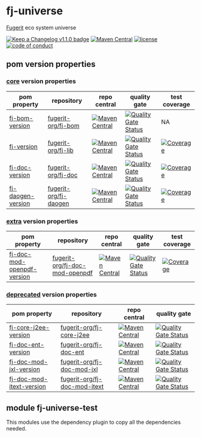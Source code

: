 # fj-universe

[Fugerit](https://github.com/fugerit-org) eco system universe

[![Keep a Changelog v1.1.0 badge](https://img.shields.io/badge/changelog-Keep%20a%20Changelog%20v1.1.0-%23E05735)](https://github.com/fugerit-org/fj-universe/blob/main/CHANGELOG.md) 
[![Maven Central](https://img.shields.io/maven-central/v/org.fugerit.java.universe/fj-universe.svg)](https://mvnrepository.com/artifact/org.fugerit.java.universe/fj-universe)
[![license](https://img.shields.io/badge/License-Apache%20License%202.0-teal.svg)](https://opensource.org/licenses/Apache-2.0)
[![code of conduct](https://img.shields.io/badge/Conduct-Contributor%20Covenant%202.1-purple.svg)](https://github.com/fugerit-org/fj-universe/blob/main/CODE_OF_CONDUCT.md)

## pom version properties

### [core](src/docs/versions-core.md) version properties

| pom property | repository | repo central | quality gate | test coverage |
|--------------|------------|--------------|--------------|---------------|
| [fj-bom-version](src/docs/versions-core.md#fj-bom-version) | [fugerit-org/fj-bom](https://github.com/fugerit-org/fj-bom) | [![Maven Central](https://img.shields.io/maven-central/v/org.fugerit.java/fj-bom.svg)](https://mvnrepository.com/artifact/org.fugerit.java/fj-bom) | [![Quality Gate Status](https://sonarcloud.io/api/project_badges/measure?project=fugerit-org_fj-bom&metric=alert_status)](https://sonarcloud.io/summary/new_code?id=fugerit-org_fj-bom) | NA
| [fj-version](src/docs/versions-core.md#fj-version) | [fugerit-org/fj-lib](https://github.com/fugerit-org/fj-lib) | [![Maven Central](https://img.shields.io/maven-central/v/org.fugerit.java/fj-lib.svg)](https://mvnrepository.com/artifact/org.fugerit.java/fj-lib) | [![Quality Gate Status](https://sonarcloud.io/api/project_badges/measure?project=fugerit-org_fj-lib&metric=alert_status)](https://sonarcloud.io/summary/new_code?id=fugerit-org_fj-lib) |[![Coverage](https://sonarcloud.io/api/project_badges/measure?project=fugerit-org_fj-lib&metric=coverage)](https://sonarcloud.io/summary/new_code?id=fugerit-org_fj-lib)
| [fj-doc-version](src/docs/versions-core.md#fj-doc-version) | [fugerit-org/fj-doc](https://github.com/fugerit-org/fj-doc) | [![Maven Central](https://img.shields.io/maven-central/v/org.fugerit.java/fj-doc.svg)](https://mvnrepository.com/artifact/org.fugerit.java/fj-doc) | [![Quality Gate Status](https://sonarcloud.io/api/project_badges/measure?project=fugerit-org_fj-doc&metric=alert_status)](https://sonarcloud.io/summary/new_code?id=fugerit-org_fj-doc) |[![Coverage](https://sonarcloud.io/api/project_badges/measure?project=fugerit-org_fj-doc&metric=coverage)](https://sonarcloud.io/summary/new_code?id=fugerit-org_fj-doc)
| [fj-daogen-version](src/docs/versions-core.md#fj-daogen-version) | [fugerit-org/fj-daogen](https://github.com/fugerit-org/fj-daogen) | [![Maven Central](https://img.shields.io/maven-central/v/org.fugerit.java/fj-daogen.svg)](https://mvnrepository.com/artifact/org.fugerit.java/fj-daogen) | [![Quality Gate Status](https://sonarcloud.io/api/project_badges/measure?project=fugerit-org_fj-daogen&metric=alert_status)](https://sonarcloud.io/summary/new_code?id=fugerit-org_fj-daogen) |[![Coverage](https://sonarcloud.io/api/project_badges/measure?project=fugerit-org_fj-daogen&metric=coverage)](https://sonarcloud.io/summary/new_code?id=fugerit-org_fj-daogen)


### [extra](src/docs/versions-extra.md) version properties

| pom property | repository | repo central | quality gate | test coverage |
|--------------|------------|--------------|--------------|---------------|
| [fj-doc-mod-openpdf-version](src/docs/versions-extra.md#fj-doc-mod-openpdf-version) | [fugerit-org/fj-doc-mod-openpdf](https://github.com/fugerit-org/fj-doc-mod-openpdf) | [![Maven Central](https://img.shields.io/maven-central/v/org.fugerit.java/fj-doc-mod-openpdf.svg)](https://mvnrepository.com/artifact/org.fugerit.java/fj-doc-mod-openpdf) | [![Quality Gate Status](https://sonarcloud.io/api/project_badges/measure?project=fugerit-org_fj-doc-mod-openpdf&metric=alert_status)](https://sonarcloud.io/summary/new_code?id=fugerit-org_fj-doc-mod-openpdf) |[![Coverage](https://sonarcloud.io/api/project_badges/measure?project=fugerit-org_fj-doc-mod-openpdf&metric=coverage)](https://sonarcloud.io/summary/new_code?id=fugerit-org_fj-doc-mod-openpdf)

### [deprecated](src/docs/versions-deprecated.md) version properties

| pom property | repository | repo central | quality gate |
|--------------|------------|--------------|--------------|
| [fj-core-j2ee-version](src/docs/versions-deprecated.md#fj-core-j2ee-version) | [fugerit-org/fj-core-j2ee](https://github.com/fugerit-org/fj-core-j2ee) | [![Maven Central](https://img.shields.io/maven-central/v/org.fugerit.java/fj-core-j2ee.svg)](https://mvnrepository.com/artifact/org.fugerit.java/fj-core-j2ee) | [![Quality Gate Status](https://sonarcloud.io/api/project_badges/measure?project=fugerit-org_fj-core-j2ee&metric=alert_status)](https://sonarcloud.io/summary/new_code?id=fugerit-org_fj-core-j2ee)
| [fj-doc-ent-version](src/docs/versions-deprecated.md#fj-doc-ent-version) | [fugerit-org/fj-doc-ent](https://github.com/fugerit-org/fj-doc-ent) | [![Maven Central](https://img.shields.io/maven-central/v/org.fugerit.java/fj-doc-ent.svg)](https://mvnrepository.com/artifact/org.fugerit.java/fj-doc-ent) | [![Quality Gate Status](https://sonarcloud.io/api/project_badges/measure?project=fugerit-org_fj-doc-ent&metric=alert_status)](https://sonarcloud.io/summary/new_code?id=fugerit-org_fj-doc-ent)
| [fj-doc-mod-jxl-version](src/docs/versions-deprecated.md#fj-doc-mod-jxl-version) | [fugerit-org/fj-doc-mod-jxl](https://github.com/fugerit-org/fj-doc-mod-jxl) | [![Maven Central](https://img.shields.io/maven-central/v/org.fugerit.java/fj-doc-mod-jxl.svg)](https://mvnrepository.com/artifact/org.fugerit.java/fj-doc-mod-jxl) | [![Quality Gate Status](https://sonarcloud.io/api/project_badges/measure?project=fugerit-org_fj-doc-mod-jxl&metric=alert_status)](https://sonarcloud.io/summary/new_code?id=fugerit-org_fj-doc-mod-jxl)
| [fj-doc-mod-itext-version](src/docs/versions-deprecated.md#fj-doc-mod-itext-version) | [fugerit-org/fj-doc-mod-itext](https://github.com/fugerit-org/fj-doc-mod-itext) | [![Maven Central](https://img.shields.io/maven-central/v/org.fugerit.java/fj-doc-mod-itext.svg)](https://mvnrepository.com/artifact/org.fugerit.java/fj-doc-mod-itext) | [![Quality Gate Status](https://sonarcloud.io/api/project_badges/measure?project=fugerit-org_fj-doc-mod-itext&metric=alert_status)](https://sonarcloud.io/summary/new_code?id=fugerit-org_fj-doc-mod-itext)

## module fj-universe-test

This modules use the dependency plugin to copy all the dependencies needed.
